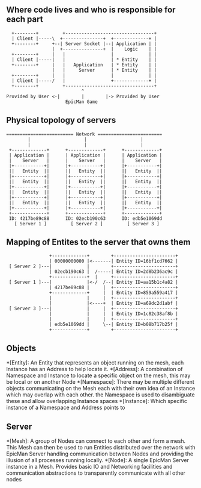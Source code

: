 ## Where code lives and who is responsible for each part
```
  +--------+         +---------------------------------+
  | Client |-----\  +---------------+  +-------------+ |
  +--------+     +--| Server Socket |--| Application | |
                 |  +---------------+  |    Logic    | |
  +--------+     |   |                 |             | |
  | Client |-----|   |                 | * Entity    | |
  +--------+     |   |   Application   | * Entity    | |
                 |   |     Server      | * Entity    | |
  +--------+     |   |                 |             | |
  | Client |-----/   |                 +-------------+ |
  +--------+         +---------------------------------+
                            ^
Provided by User <-|        |        |-> Provided by User
                      EpicMan Game
```

## Physical topology of servers
```
========================= Network ========================
        |                    |                    |
        |                    |                    |
 +-------------+      +-------------+      +-------------+
 | Application |      | Application |      | Application |
 |    Server   |      |    Server   |      |    Server   |
 |+-----------+|      |+-----------+|      |+-----------+|
 ||   Entity  ||      ||   Entity  ||      ||   Entity  ||
 |+-----------+|      |+-----------+|      |+-----------+|
 ||   Entity  ||      ||   Entity  ||      ||   Entity  ||
 |+-----------+|      |+-----------+|      |+-----------+|
 ||   Entity  ||      ||   Entity  ||      ||   Entity  ||
 |+-----------+|      |+-----------+|      |+-----------+|
 ||   Entity  ||      ||   Entity  ||      ||   Entity  ||
 |+-----------+|      |+-----------+|      |+-----------+|
 +-------------+      +-------------+      +-------------+
 ID: 4217be89c88      ID: 02ecb190c63      ID: edb5e1069dd
   [ Server 1 ]         [ Server 2 ]         [ Server 3 ]
```


## Mapping of Entites to the server that owns them
```
                +-------------+        +-----------------------+
                | 00000000000 |<-------| Entity ID=16bf1cd7662 |
 [ Server 2 ]---|             |        +-----------------------+
                | 02ecb190c63 |  /-----| Entity ID=2d8b236ac9c |
                +-------------+  |     +-----------------------+
 [ Server 1 ]---|             |<-/  /--| Entity ID=aa15b1c4a82 |
                | 4217be89c88 |     |  +-----------------------+
                +-------------+     |  | Entity ID=859a559a417 |
                |             |     |  +-----------------------+
                |             |<----+  | Entity ID=a69dc2d1abf |
 [ Server 3 ]---|             |     |  +-----------------------+
                |             |     |  | Entity ID=1c82c38af8b |
                |             |     |  +-----------------------+
                | edb5e1069dd |     \--| Entity ID=b08b717b25f |
                +-------------+        +-----------------------+
```


## Objects
*[Entity]: An Entity that represents an object running on the mesh, each Instance has an Address to help locate it.
*[Address]: A combination of Namespace and Instance to locate a specific object on the mesh, this may be local or on another Node
*[Namespace]: There may be multiple different objects communicating on the Mesh each with their own idea of an Instance which may overlap with each other. the Namespace is used to disambiguate these and allow overlapping Instance spaces
*[Instance]: Which specific instance of a Namespace and Address points to

## Server
*[Mesh]: A group of Nodes can connect to each other and form a mesh. This Mesh can then be used to run Entities distributed over the network with EpicMan Server handling communication between Nodes and providing the illusion of all processes running locally.
*[Node]: A single EpicMan Server instance in a Mesh. Provides basic IO and Networking facilities and communication abstractions to transparently communicate with all other nodes
